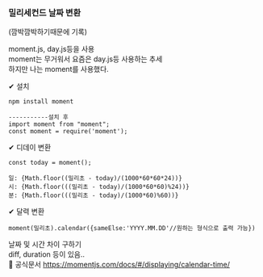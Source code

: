 ### 밀리세컨드 날짜 변환<br/>
(깜박깜박하기때문에 기록)<br/>

moment.js, day.js등을 사용<br/>
moment는 무거워서 요즘은 day.js등 사용하는 추세<br/>
하지만 나는 moment를 사용했다.<br/>

✔ 설치
```
npm install moment

-----------설치 후
import moment from "moment";
const moment = require('moment');
```

✔ 디데이 변환
```  
const today = moment();

일: {Math.floor((밀리초 - today)/(1000*60*60*24))}
시: {Math.floor(((밀리초 - today)/(1000*60*60)%24))}
분: {Math.floor(((밀리초 - today)/(1000*60)%60))}

```

✔ 달력 변환
```
moment(밀리초).calendar({sameElse:'YYYY.MM.DD'//원하는 형식으로 출력 가능})
```

날짜 및 시간 차이 구하기<br/>
diff, duration 등이 있음.. <br/>
📣 공식문서 https://momentjs.com/docs/#/displaying/calendar-time/
